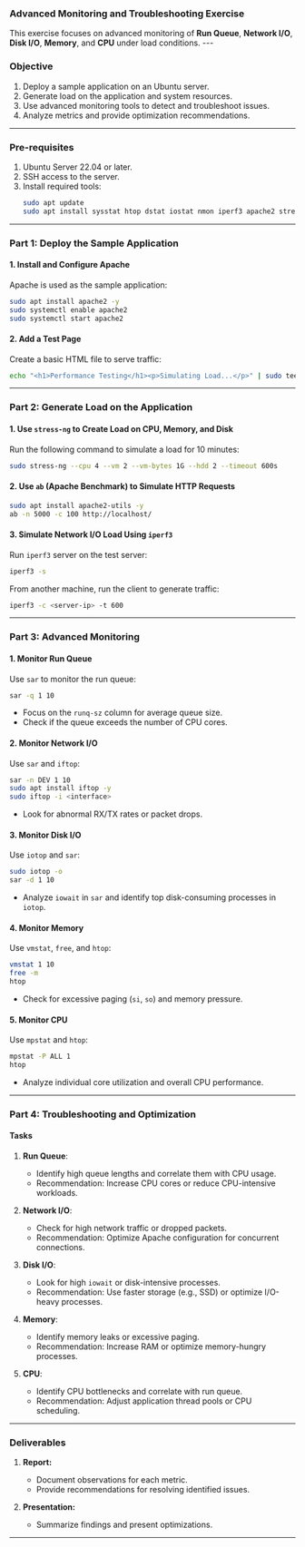 ### **Advanced Monitoring and Troubleshooting Exercise**

This exercise focuses on advanced monitoring of **Run Queue**, **Network I/O**, **Disk I/O**, **Memory**, and **CPU** under load conditions. ---

### **Objective**
1. Deploy a sample application on an Ubuntu server.
2. Generate load on the application and system resources.
3. Use advanced monitoring tools to detect and troubleshoot issues.
4. Analyze metrics and provide optimization recommendations.

---

### **Pre-requisites**
1. Ubuntu Server 22.04 or later.
2. SSH access to the server.
3. Install required tools:
   ```bash
   sudo apt update
   sudo apt install sysstat htop dstat iostat nmon iperf3 apache2 stress-ng -y
   ```

---

### **Part 1: Deploy the Sample Application**

#### **1. Install and Configure Apache**
Apache is used as the sample application:
```bash
sudo apt install apache2 -y
sudo systemctl enable apache2
sudo systemctl start apache2
```

#### **2. Add a Test Page**
Create a basic HTML file to serve traffic:
```bash
echo "<h1>Performance Testing</h1><p>Simulating Load...</p>" | sudo tee /var/www/html/index.html
```

---

### **Part 2: Generate Load on the Application**

#### **1. Use `stress-ng` to Create Load on CPU, Memory, and Disk**
Run the following command to simulate a load for 10 minutes:
```bash
sudo stress-ng --cpu 4 --vm 2 --vm-bytes 1G --hdd 2 --timeout 600s
```

#### **2. Use `ab` (Apache Benchmark) to Simulate HTTP Requests**
```bash
sudo apt install apache2-utils -y
ab -n 5000 -c 100 http://localhost/
```

#### **3. Simulate Network I/O Load Using `iperf3`**
Run `iperf3` server on the test server:
```bash
iperf3 -s
```

From another machine, run the client to generate traffic:
```bash
iperf3 -c <server-ip> -t 600
```

---

### **Part 3: Advanced Monitoring**

#### **1. Monitor Run Queue**
Use `sar` to monitor the run queue:
```bash
sar -q 1 10
```
- Focus on the `runq-sz` column for average queue size.
- Check if the queue exceeds the number of CPU cores.

#### **2. Monitor Network I/O**
Use `sar` and `iftop`:
```bash
sar -n DEV 1 10
sudo apt install iftop -y
sudo iftop -i <interface>
```
- Look for abnormal RX/TX rates or packet drops.

#### **3. Monitor Disk I/O**
Use `iotop` and `sar`:
```bash
sudo iotop -o
sar -d 1 10
```
- Analyze `iowait` in `sar` and identify top disk-consuming processes in `iotop`.

#### **4. Monitor Memory**
Use `vmstat`, `free`, and `htop`:
```bash
vmstat 1 10
free -m
htop
```
- Check for excessive paging (`si`, `so`) and memory pressure.

#### **5. Monitor CPU**
Use `mpstat` and `htop`:
```bash
mpstat -P ALL 1
htop
```
- Analyze individual core utilization and overall CPU performance.

---

### **Part 4: Troubleshooting and Optimization**

#### **Tasks**
1. **Run Queue**:
   - Identify high queue lengths and correlate them with CPU usage.
   - Recommendation: Increase CPU cores or reduce CPU-intensive workloads.

2. **Network I/O**:
   - Check for high network traffic or dropped packets.
   - Recommendation: Optimize Apache configuration for concurrent connections.

3. **Disk I/O**:
   - Look for high `iowait` or disk-intensive processes.
   - Recommendation: Use faster storage (e.g., SSD) or optimize I/O-heavy processes.

4. **Memory**:
   - Identify memory leaks or excessive paging.
   - Recommendation: Increase RAM or optimize memory-hungry processes.

5. **CPU**:
   - Identify CPU bottlenecks and correlate with run queue.
   - Recommendation: Adjust application thread pools or CPU scheduling.

---

### **Deliverables**

1. **Report:**
   - Document observations for each metric.
   - Provide recommendations for resolving identified issues.

2. **Presentation:**
   - Summarize findings and present optimizations.

---

